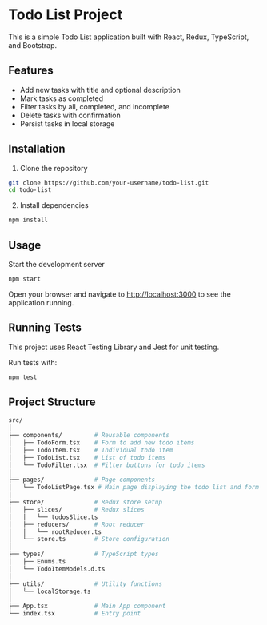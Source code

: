 # Todo List Project

This is a simple Todo List application built with React, Redux, TypeScript, and Bootstrap.

## Features

- Add new tasks with title and optional description
- Mark tasks as completed
- Filter tasks by all, completed, and incomplete
- Delete tasks with confirmation
- Persist tasks in local storage

## Installation

1. Clone the repository

```bash
git clone https://github.com/your-username/todo-list.git
cd todo-list
```

2. Install dependencies

```bash
npm install
```

## Usage

Start the development server

```bash
npm start
```

Open your browser and navigate to <http://localhost:3000> to see the application running.

## Running Tests

This project uses React Testing Library and Jest for unit testing.

Run tests with:

```bash
npm test
```

## Project Structure

```bash
src/
│
├── components/         # Reusable components
│   ├── TodoForm.tsx    # Form to add new todo items
│   ├── TodoItem.tsx    # Individual todo item
│   ├── TodoList.tsx    # List of todo items
│   └── TodoFilter.tsx  # Filter buttons for todo items
│
├── pages/              # Page components
│   └── TodoListPage.tsx # Main page displaying the todo list and form
│
├── store/              # Redux store setup
│   ├── slices/         # Redux slices
│   │   └── todosSlice.ts
│   ├── reducers/       # Root reducer
│   │   └── rootReducer.ts
│   └── store.ts        # Store configuration
│
├── types/              # TypeScript types
│   ├── Enums.ts       
│   └── TodoItemModels.d.ts
│
├── utils/              # Utility functions
│   └── localStorage.ts
│
├── App.tsx             # Main App component
└── index.tsx           # Entry point
```
